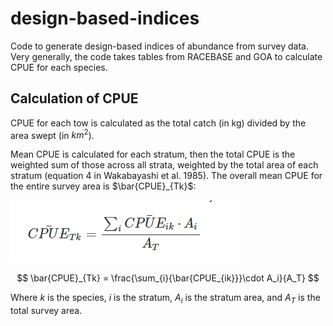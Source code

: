 # design-based-indices

Code to generate design-based indices of abundance from survey data. Very generally, the code takes tables from RACEBASE and GOA to calculate CPUE for each species.


## Calculation of CPUE
CPUE for each tow is calculated as the total catch (in kg) divided by the area swept (in $km^2$).

Mean CPUE is calculated for each stratum, then the total CPUE is the weighted sum of those across all strata, weighted by the total area of each stratum (equation 4 in Wakabayashi et al. 1985). The overall mean CPUE for the entire survey area is $\bar{CPUE}_{Tk}$:

![image](img/eqn4.png)


$$
\bar{CPUE}_{Tk} = \frac{\sum_{i}{\bar{CPUE_{ik}}}\cdot A_i}{A_T}
$$

Where $k$ is the species, $i$ is the stratum, $A_i$ is the stratum area, and $A_T$ is the total survey area.

